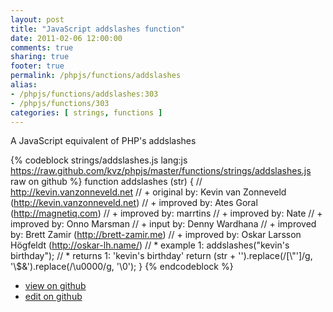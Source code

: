 ```yaml
---
layout: post
title: "JavaScript addslashes function"
date: 2011-02-06 12:00:00
comments: true
sharing: true
footer: true
permalink: /phpjs/functions/addslashes
alias:
- /phpjs/functions/addslashes:303
- /phpjs/functions/303
categories: [ strings, functions ]
---
```

A JavaScript equivalent of PHP's addslashes
<!-- more -->
{% codeblock strings/addslashes.js lang:js https://raw.github.com/kvz/phpjs/master/functions/strings/addslashes.js raw on github %}
function addslashes (str) {
    // http://kevin.vanzonneveld.net
    // +   original by: Kevin van Zonneveld (http://kevin.vanzonneveld.net)
    // +   improved by: Ates Goral (http://magnetiq.com)
    // +   improved by: marrtins
    // +   improved by: Nate
    // +   improved by: Onno Marsman
    // +   input by: Denny Wardhana
    // +   improved by: Brett Zamir (http://brett-zamir.me)
    // +   improved by: Oskar Larsson Högfeldt (http://oskar-lh.name/)
    // *     example 1: addslashes("kevin's birthday");
    // *     returns 1: 'kevin\'s birthday'
    return (str + '').replace(/[\\"']/g, '\\$&').replace(/\u0000/g, '\\0');
}
{% endcodeblock %}
<ul>
 <li><a href="https://github.com/kvz/phpjs/blob/master/functions/strings/addslashes.js">view on github</a></li>
 <li><a href="https://github.com/kvz/phpjs/edit/master/functions/strings/addslashes.js">edit on github</a></li>
</ul>
